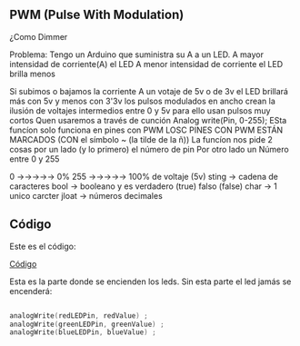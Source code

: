 ## PWM (Pulse With Modulation)

¿Como Dimmer

Problema:
Tengo un Arduino que suministra su A a un LED.
A mayor intensidad de corriente(A) el LED
A menor intensidad de corriente el LED brilla menos



Si subimos o bajamos la corriente 
A  un votaje de 5v o de 3v
el LED brillará más con 5v y menos con 3'3v
los pulsos modulados en ancho crean la ilusión de voltajes intermedios entre 0 y 5v
para ello usan pulsos muy cortos
Quen usaremos a través de cunción
Analog write(Pin, 0-255);
ESta funcíon solo funciona en pines con PWM
LOSC PINES CON PWM ESTÁN MARCADOS (CON el símbolo ~ (la tilde de la ñ))
La funcíon nos pide 2 cosas
por un lado (y lo primero) el número de pin 
Por otro lado un Número entre 0 y 255

0 →→→→→ 0%
255 →→→→→ 100% de voltaje (5v)
sting → cadena de caracteres
bool → booleano y es verdadero (true) falso (false)
char → 1 unico carcter
jloat → números decimales





## Código

Este es el código:

[Código](https://github.com/Samael696/arduino/blob/main/lampara_varios_colores.ino)

Esta es la parte donde se encienden los leds. Sin esta parte el led jamás se encenderá:

```C++

analogWrite(redLEDPin, redValue) ;
analogWrite(greenLEDPin, greenValue) ;
analogWrite(blueLEDPin, blueValue) ;

```






















